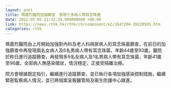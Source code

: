 ```yaml
---
layout: post
title: 瑪嘉烈醫院加強篩查　發現十多病人帶耳念珠菌
date: 2022-05-05 21:22:29.000000000 +08:00
link: https://news.rthk.hk/rthk/ch/component/k2/1647204-20220505.htm
categories: rthk
---
```


瑪嘉烈醫院由上月開始加強對內科及老人科病房病人的耳念珠菌篩查，在前日的加強篩查中再發現兩名女病人及6名男病人帶有耳念珠菌，年齡44歲至93歲。醫院於昨日進行追蹤篩查，再發現多9名女病人及1名男病人帶有耳念珠菌，年齡41歲至96歲，全部病人無感染徵狀，情況穩定，正接受隔離治療。

院方會根據既定指引，繼續進行追蹤篩查，並已執行各項加強感染控制措施，繼續緊密監察病人情況，並已將個案呈報醫管局及衞生防護中心跟進。　
